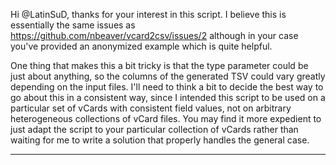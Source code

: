Hi @LatinSuD, thanks for your interest in this script. I believe this is essentially the same issues as https://github.com/nbeaver/vcard2csv/issues/2 although in your case you've provided an anonymized example which is quite helpful.

One thing that makes this a bit tricky is that the type parameter could be just about anything, so the columns of the generated TSV could vary greatly depending on the input files. I'll need to think a bit to decide the best way to go about this in a consistent way, since I intended this script to be used on a particular set of vCards with consistent field values, not on arbitrary heterogeneous collections of vCard files. You may find it more expedient to just adapt the script to your particular collection of vCards rather than waiting for me to write a solution that properly handles the general case.

---
